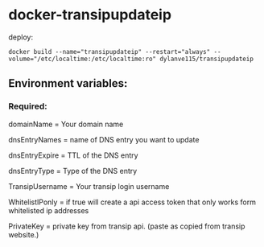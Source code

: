 # docker-transipupdateip
deploy:
```
docker build --name="transipupdateip" --restart="always" --volume="/etc/localtime:/etc/localtime:ro" dylanve115/transipupdateip
```
## Environment variables:
### Required:
domainName = Your domain name

dnsEntryNames = name of DNS entry you want to update

dnsEntryExpire = TTL of the DNS entry

dnsEntryType = Type of the DNS entry

TransipUsername = Your transip login username

WhitelistIPonly = if true will create a api access token that only works form whitelisted ip addresses

PrivateKey = private key from transip api. (paste as copied from transip website.)

